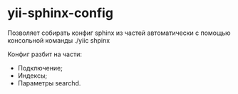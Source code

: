 yii-sphinx-config
=================

Позволяет собирать конфиг sphinx из частей автоматически с помощью консольной команды ./yiic shpinx  

Конфиг разбит на части: 
* Подключение; 
* Индексы; 
* Параметры searchd.
